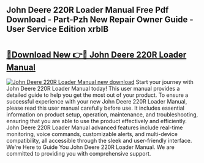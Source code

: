 ## John Deere 220R Loader Manual Free Pdf Download - Part-Pzh New Repair Owner Guide - User Service Edition xrblB

# <h2><a href="http://bc91255.oget.top/?id=John+Deere+220R+Loader+Manual">🔗Download New 👉🔴 John Deere 220R Loader Manual</a></h2>

[![John Deere 220R Loader Manual new download](https://i.imgur.com/5g1atiW.png)](http://bc91255.oget.top/?id=John+Deere+220R+Loader+Manual)
Start your journey with John Deere 220R Loader Manual today! This user manual provides a detailed guide to help you get the most out of your product. To ensure a successful experience with your new John Deere 220R Loader Manual, please read this user manual carefully before use. It includes essential information on product setup, operation, maintenance, and troubleshooting, ensuring that you are able to use the product effectively and efficiently. John Deere 220R Loader Manual advanced features include real-time monitoring, voice commands, customizable alerts, and multi-device compatibility, all accessible through the sleek and user-friendly interface. We're Here to Guide You John Deere 220R Loader Manual. We are committed to providing you with comprehensive support.
